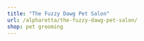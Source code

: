 ```yaml
---
title: "The Fuzzy Dawg Pet Salon"
url: /alpharetta/the-fuzzy-dawg-pet-salon/
shop: pet grooming
---
```


